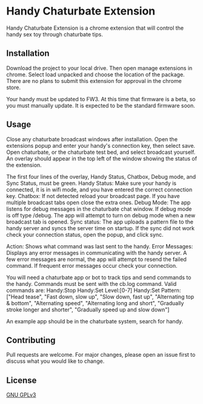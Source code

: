 # Handy Chaturbate Extension

Handy Chaturbate Extension is a chrome extension that will control the handy sex toy through chaturbate tips.

## Installation

Download the project to your local drive. Then open manage extensions in chrome. Select load unpacked and choose the location of the package.
There are no plans to submit this extension for approval in the chrome store.

Your handy must be updated to FW3. At this time that firmware is a beta, so you must manually update. It is expected to be the standard firmware soon.

## Usage

Close any chaturbate broadcast windows after installation. Open the extensions popup and enter your handy's connection key, then select save. 
Open chaturbate, or the chaturbate test bed, and select broadcast yourself. An overlay should appear in the top left of the window showing the status of the extension.

The first four lines of the overlay, Handy Status, Chatbox, Debug mode, and Sync Status, must be green.
Handy Status: Make sure your handy is connected, it is in wifi mode, and you have entered the correct connection key.
Chatbox: If not detected reload your broadcast page. If you have multiple broadcast tabs open close the extra ones.
Debug Mode: The app listens for debug messages in the chaturbate chat window. If debug mode is off type /debug. The app will attempt to turn on debug mode when a new broadcast tab is opened.
Sync status: The app uploads a pattern file to the handy server and syncs the server time on startup. If the sync did not work check your connection status, open the popup, and click sync.

Action: Shows what command was last sent to the handy.
Error Messages: Displays any error messages in communicating with the handy server. A few error messages are normal, the app will attempt to resend the failed command. If frequent error messages
occur check your connection.

You will need a chaturbate app or bot to track tips and send commands to the handy. 
Commands must be sent with the cb.log command. 
Valid commands are:
Handy:Stop
Handy:Set Level:[0-7]
Handy:Set Pattern:["Head tease", "Fast down, slow up", "Slow down, fast up", "Alternating top & bottom", "Alternating speed", "Alternating long and short",
			"Gradually stroke longer and shorter", "Gradually speed up and slow down"]

An example app should be in the chaturbate system, search for handy.

## Contributing
Pull requests are welcome. For major changes, please open an issue first to discuss what you would like to change.


## License
[GNU GPLv3](https://choosealicense.com/licenses/gpl-3.0/)